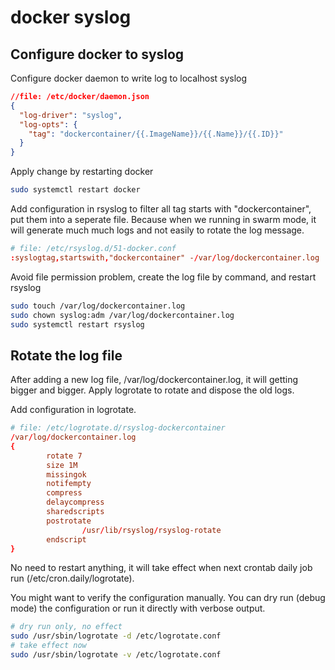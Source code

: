 # docker syslog

## Configure docker to syslog
Configure docker daemon to write log to localhost syslog
```json
//file: /etc/docker/daemon.json
{
  "log-driver": "syslog",
  "log-opts": {
    "tag": "dockercontainer/{{.ImageName}}/{{.Name}}/{{.ID}}"
  }
}
```

Apply change by restarting docker
```bash
sudo systemctl restart docker
```

Add configuration in rsyslog to filter all tag starts with "dockercontainer", put them into a seperate file. Because when we running in swarm mode, it will generate much much logs and not easily to rotate the log message.
```conf
# file: /etc/rsyslog.d/51-docker.conf
:syslogtag,startswith,"dockercontainer" -/var/log/dockercontainer.log
```

Avoid file permission problem, create the log file by command, and restart rsyslog
```bash
sudo touch /var/log/dockercontainer.log
sudo chown syslog:adm /var/log/dockercontainer.log
sudo systemctl restart rsyslog
```

## Rotate the log file
After adding a new log file, /var/log/dockercontainer.log, it will getting bigger and bigger. Apply logrotate to rotate and dispose the old logs.

Add configuration in logrotate.
```conf
# file: /etc/logrotate.d/rsyslog-dockercontainer
/var/log/dockercontainer.log
{
        rotate 7
        size 1M
        missingok
        notifempty
        compress
        delaycompress
        sharedscripts
        postrotate
                /usr/lib/rsyslog/rsyslog-rotate
        endscript
}
```
No need to restart anything, it will take effect when next crontab daily job run (/etc/cron.daily/logrotate).

You might want to verify the configuration manually. You can dry run (debug mode) the configuration or run it directly with verbose output.
```bash
# dry run only, no effect
sudo /usr/sbin/logrotate -d /etc/logrotate.conf
# take effect now
sudo /usr/sbin/logrotate -v /etc/logrotate.conf
```